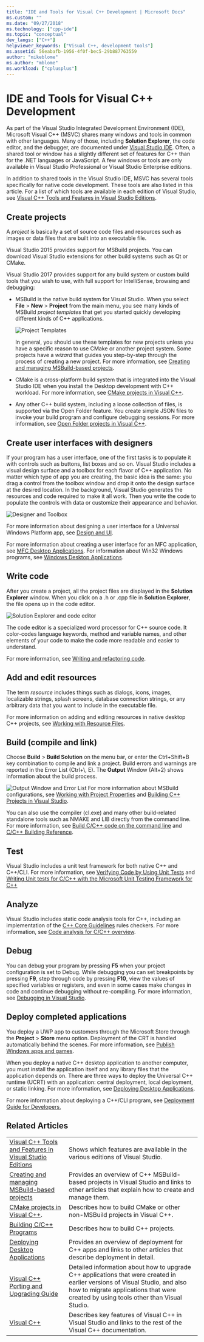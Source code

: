 ```yaml
---
title: "IDE and Tools for Visual C++ Development | Microsoft Docs"
ms.custom: ""
ms.date: "09/27/2018"
ms.technology: ["cpp-ide"]
ms.topic: "conceptual"
dev_langs: ["C++"]
helpviewer_keywords: ["Visual C++, development tools"]
ms.assetid: 56eabafb-1956-4f0f-bec5-29b887763559
author: "mikeblome"
ms.author: "mblome"
ms.workload: ["cplusplus"]
---
```

# IDE and Tools for Visual C++ Development

As part of the Visual Studio Integrated Development Environment (IDE), Microsoft Visual C++ (MSVC) shares many windows and tools in common with other languages. Many of those, including **Solution Explorer**, the code editor, and the debugger, are documented under [Visual Studio IDE](/visualstudio/ide/visual-studio-ide). Often, a shared tool or window has a slightly different set of features for C++ than for the .NET languages or JavaScript. A few windows or tools are only available in Visual Studio Professional or Visual Studio Enterprise editions.

In addition to shared tools in the Visual Studio IDE, MSVC has several tools specifically for native code development. These tools are also listed in this article. For a list of which tools are available in each edition of Visual Studio, see [Visual C++ Tools and Features in Visual Studio Editions](../ide/visual-cpp-tools-and-features-in-visual-studio-editions.md).

## Create projects

A *project* is basically a set of source code files and resources such as images or data files that are built into an executable file.

Visual Studio 2015 provides support for MSBuild projects. You can download Visual Studio extensions for other build systems such as Qt or CMake.

Visual Studio 2017 provides support for any build system or custom build tools that you wish to use, with full support for IntelliSense, browsing and debugging:

- MSBuild is the native build system for Visual Studio. When you select **File** > **New** > **Project** from the main menu, you see many kinds of MSBuild *project templates* that get you started quickly developing different kinds of C++ applications.

    ![Project Templates](../ide/media/vs2017-new-project.png "Visual Studio 2017 New Project Dialog")

    In general, you should use these templates for new projects unless you have a specific reason to use CMake or another project system. Some projects have a *wizard* that guides you step-by-step through the process of creating a new project. For more information, see [Creating and managing MSBuild-based projects](creating-and-managing-visual-cpp-projects.md).

- CMake is a cross-platform build system that is integrated into the Visual Studio IDE when you install the Desktop development with C++ workload. For more information, see [CMake projects in Visual C++](cmake-tools-for-visual-cpp.md).
- Any other C++ build system, including a loose collection of files, is supported via the Open Folder feature. You create simple JSON files to invoke your build program and configure debugging sessions. For more information, see [Open Folder projects in Visual C++](non-msbuild-projects.md).

## Create user interfaces with designers

If your program has a user interface, one of the first tasks is to populate it with controls such as buttons, list boxes and so on. Visual Studio includes a visual design surface and a toolbox for each flavor of C++ application. No matter which type of app you are creating, the basic idea is the same: you drag a control from the toolbox window and drop it onto the design surface at the desired location. In the background, Visual Studio generates the resources and code required to make it all work. Then you write the code to populate the controls with data or customize their appearance and behavior.

![Designer and Toolbox](../ide/media/vs2017-toolbox-designer.png "Visual Studio 2017 Toolbox and designer")

For more information about designing a user interface for a Universal Windows Platform app, see  [Design and UI](https://developer.microsoft.com/en-us/windows/design).

For more information about creating a user interface for an MFC application, see [MFC Desktop Applications](../mfc/mfc-desktop-applications.md). For information about Win32 Windows programs, see [Windows Desktop Applications](../windows/windows-desktop-applications-cpp.md).

## Write code

After you create a project, all the project files are displayed in the **Solution Explorer** window. When you click on a .h or .cpp file in **Solution Explorer**, the file opens up in the code editor. 

![Solution Explorer and code editor](../ide/media/vs2017-solution-explorer-code-editor.png "Visual Studio 2017 Solution Explorer and code editor")

The code editor is a specialized word processor for C++ source code. It color-codes language keywords, method and variable names, and other elements of your code to make the code more readable and easier to understand.

For more information, see [Writing and refactoring code](writing-and-refactoring-code-cpp.md).

## Add and edit resources

The term *resource* includes things such as dialogs, icons, images, localizable strings, splash screens, database connection strings, or any arbitrary data that you want to include in the executable file.

For more information on adding and editing resources in native desktop C++ projects, see [Working with Resource Files](../windows/working-with-resource-files.md).

## Build (compile and link)

Choose **Build** > **Build Solution** on the menu bar, or enter the Ctrl+Shift+B key combination to compile and link a project. Build errors and warnings are reported in the Error List (Ctrl+\\, E). The **Output** Window (Alt+2) shows information about the build process. 

![Output Window and Error List](../ide/media/vs2017-output-error-list.png "Visual Studio 2017 Output window and Error List")
For more information about MSBuild configurations, see [Working with Project Properties](../ide/working-with-project-properties.md) and [Building C++ Projects in Visual Studio](../ide/building-cpp-projects-in-visual-studio.md).

You can also use the compiler (cl.exe) and many other build-related standalone tools such as NMAKE and LIB directly from the command line. For more information, see [Build C/C++ code on the command line](../build/building-on-the-command-line.md) and [C/C++ Building Reference](../build/reference/c-cpp-building-reference.md).

## Test

Visual Studio includes a unit test framework for both native C++ and C++/CLI. For more information, see [Verifying Code by Using Unit Tests](/visualstudio/test/unit-test-your-code) and [Writing Unit tests for C/C++ with the Microsoft Unit Testing Framework for C++](/visualstudio/test/writing-unit-tests-for-c-cpp-with-the-microsoft-unit-testing-framework-for-cpp)

## Analyze

Visual Studio includes static code analysis tools for C++, including an implementation of the [C++ Core Guidelines](https://github.com/isocpp/CppCoreGuidelines/blob/master/CppCoreGuidelines.md) rules checkers. For more information, see [Code analysis for C/C++ overview](/visualstudio/code-quality/code-analysis-for-c-cpp-overview).

## Debug

You can debug your program by pressing **F5** when your project configuration is set to Debug. While debugging you can set breakpoints by pressing **F9**, step through code by pressing **F10**, view the values of specified variables or registers, and even in some cases make changes in code and continue debugging without re-compiling. For more information, see [Debugging in Visual Studio](/visualstudio/debugger/debugging-in-visual-studio).

## Deploy completed applications

You deploy a UWP app to customers through the Microsoft Store through the **Project** > **Store** menu option. Deployment of the CRT is handled automatically behind the scenes. For more information, see [Publish Windows apps and games](/windows/uwp/publish/).

When you deploy a native C++ desktop application to another computer, you must install the application itself and any library files that the application depends on. There are three ways to deploy the Universal C++ runtime (UCRT) with an application: central deployment, local deployment, or static linking. For more information, see [Deploying Desktop Applications](../ide/deploying-native-desktop-applications-visual-cpp.md).

For more information about deploying a C++/CLI program, see [Deployment Guide for Developers](/dotnet/framework/deployment/deployment-guide-for-developers),

## Related Articles

|||
|-|-|
|[Visual C++ Tools and Features in Visual Studio Editions](../ide/visual-cpp-tools-and-features-in-visual-studio-editions.md)|Shows which features are available in the various editions of Visual Studio.|
|[Creating and managing MSBuild-based projects](../ide/creating-and-managing-visual-cpp-projects.md)|Provides an overview of C++ MSBuild-based projects in Visual Studio and links to other articles that explain how to create and manage them.|
|[CMake projects in Visual C++](cmake-tools-for-visual-cpp.md).|Describes how to build CMake or other non-MSBuild projects in Visual C++.|
|[Building C/C++ Programs](../build/building-c-cpp-programs.md)|Describes how to build C++ projects.|
|[Deploying Desktop Applications](../ide/deploying-native-desktop-applications-visual-cpp.md)|Provides an overview of deployment for C++ apps and links to other articles that describe deployment in detail.|
|[Visual C++ Porting and Upgrading Guide](../porting/visual-cpp-porting-and-upgrading-guide.md)|Detailed information about how to upgrade C++ applications that were created in earlier versions of Visual Studio, and also how to migrate applications that were created by using tools other than Visual Studio.|
|[Visual C++](../visual-cpp-in-visual-studio.md)|Describes key features of Visual C++ in Visual Studio and links to the rest of the Visual C++ documentation.|
